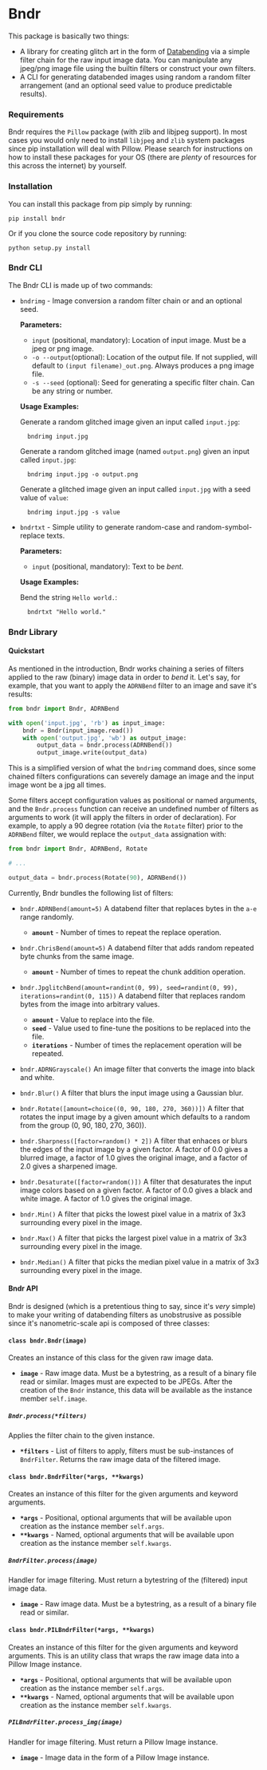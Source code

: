 Bndr
====

This package is basically two things:

* A library for creating glitch art in the form of [Databending](https://en.wikipedia.org/wiki/Databending) via a simple filter chain for the raw input image data. You can manipulate any jpeg/png image file using the builtin filters or construct your own filters.
* A CLI for generating databended images using random a random filter arrangement (and an optional seed value to produce predictable results).


### Requirements

Bndr requires the `Pillow` package (with zlib and libjpeg support). In most cases you would only need to install `libjpeg` and `zlib` system packages since pip installation will deal with Pillow. Please search for instructions on how to install these packages for your OS (there are *plenty* of resources for this across the internet) by yourself.


### Installation

You can install this package from pip simply by running:

    pip install bndr

Or if you clone the source code repository by running:

    python setup.py install


### Bndr CLI

The Bndr CLI is made up of two commands:

* `bndrimg` - Image conversion a random filter chain or and an optional seed.

    **Parameters:**

    * `input` (positional, mandatory): Location of input image. Must be a jpeg or png image.
    * `-o --output`(optional): Location of the output file. If not supplied, will default to `(input filename)_out.png`. Always produces a png image file.
    * `-s --seed` (optional): Seed for generating a specific filter chain. Can be any string or number.
    
    **Usage Examples:**

    Generate a random glitched image given an input called `input.jpg`:

        bndrimg input.jpg

    Generate a random glitched image (named `output.png`) given an input called `input.jpg`:
    
        bndrimg input.jpg -o output.png

    Generate a glitched image given an input called `input.jpg` with a seed value of `value`:
        
        bndrimg input.jpg -s value

* `bndrtxt` - Simple utility to generate random-case and random-symbol-replace texts.

    **Parameters:**

    * `input` (positional, mandatory): Text to be *bent*.
    
    **Usage Examples:**
    
    Bend the string `Hello world.`:

        bndrtxt "Hello world."


### Bndr Library

#### Quickstart

As mentioned in the introduction, Bndr works chaining a series of filters applied to the raw (binary) image data in order to *bend* it. Let's say, for example, that you want to apply the `ADRNBend` filter to an image and save it's results:

```python
from bndr import Bndr, ADRNBend

with open('input.jpg', 'rb') as input_image:
    bndr = Bndr(input_image.read())
    with open('output.jpg', 'wb') as output_image:
        output_data = bndr.process(ADRNBend())
        output_image.write(output_data)
```

This is a simplified version of what the `bndrimg` command does, since some chained filters configurations can severely damage an image and the input image wont be a jpg all times.

Some filters accept configuration values as positional or named arguments, and the `Bndr.process` function can receive an undefined number of filters as arguments to work (it will apply the filters in order of declaration). For example, to apply a 90 degree rotation (via the `Rotate` filter) prior to the `ADRNBend` filter, we would replace the `output_data` assignation with:

```python
from bndr import Bndr, ADRNBend, Rotate

# ...

output_data = bndr.process(Rotate(90), ADRNBend())
```

Currently, Bndr bundles the following list of filters:

* `bndr.ADRNBend(amount=5)`
A databend filter that replaces bytes in the `a-e` range randomly.
    * **`amount`** - Number of times to repeat the replace operation.

* `bndr.ChrisBend(amount=5)`
A databend filter that adds random repeated byte chunks from the same image.
    * **`amount`** - Number of times to repeat the chunk addition operation.

* `bndr.JpglitchBend(amount=randint(0, 99), seed=randint(0, 99), iterations=randint(0, 115))`
A databend filter that replaces random bytes from the image into arbitrary values.
    * **`amount`** - Value to replace into the file.
    * **`seed`** - Value used to fine-tune the positions to be replaced into the file.
    * **`iterations`** - Number of times the replacement operation will be repeated.

* `bndr.ADRNGrayscale()`
An image filter that converts the image into black and white.

* `bndr.Blur()` 
A filter that blurs the input image using a Gaussian blur.

* `bndr.Rotate([amount=choice((0, 90, 180, 270, 360))])` 
A filter that rotates the input image by a given amount which defaults to a random from the group (0, 90, 180, 270, 360)).

* `bndr.Sharpness([factor=random() * 2])`
A filter that enhaces or blurs the edges of the input image by a given factor. A factor of 0.0 gives a blurred image, a factor of 1.0 gives the original image, and a factor of 2.0 gives a sharpened image.

* `bndr.Desaturate([factor=random()])`
A filter that desaturates the input image colors based on a given factor. A factor of 0.0 gives a black and white image. A factor of 1.0 gives the original image.

* `bndr.Min()`
A filter that picks the lowest pixel value in a matrix of 3x3 surrounding every pixel in the image.

* `bndr.Max()`
A filter that picks the largest pixel value in a matrix of 3x3 surrounding every pixel in the image.

* `bndr.Median()`
A filter that picks the median pixel value in a matrix of 3x3 surrounding every pixel in the image.

#### Bndr API

Bndr is designed (which is a pretentious thing to say, since it's *very* simple) to make your writing of databending filters as unobstrusive as possible since it's nanometric-scale api is composed of three classes:


#### `class bndr.Bndr(image)`
Creates an instance of this class for the given raw image data.

* **`image`** - Raw image data. Must be a bytestring, as a result of a binary file read or similar. Images must are expected to be JPEGs. After the creation of the `Bndr` instance, this data will be available as the instance member `self.image`. 

##### `Bndr.process(*filters)`
Applies the filter chain to the given instance.

* **`*filters`** - List of filters to apply, filters must be sub-instances of `BndrFilter`. Returns the raw image data of the filtered image.


#### `class bndr.BndrFilter(*args, **kwargs)`
Creates an instance of this filter for the given arguments and keyword arguments.

* **`*args`** - Positional, optional arguments that will be available upon creation as the instance member `self.args`.
* **`**kwargs`** - Named, optional arguments that will be available upon creation as the instance member `self.kwargs`.

##### `BndrFilter.process(image)`
Handler for image filtering. Must return a bytestring of the (filtered) input image data.

* **`image`** - Raw image data. Must be a bytestring, as a result of a binary file read or similar.


#### `class bndr.PILBndrFilter(*args, **kwargs)`
Creates an instance of this filter for the given arguments and keyword arguments. This is an utility class that wraps the raw image data into a Pillow Image instance.

* **`*args`** - Positional, optional arguments that will be available upon creation as the instance member `self.args`.
* **`**kwargs`** - Named, optional arguments that will be available upon creation as the instance member `self.kwargs`.

##### `PILBndrFilter.process_img(image)`
Handler for image filtering. Must return a Pillow Image instance.

* **`image`** - Image data in the form of a Pillow Image instance.
